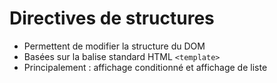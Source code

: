 # Directives de structures

* Permettent de modifier la structure du DOM
* Basées sur la balise standard HTML `<template>`
* Principalement&nbsp;: affichage conditionné et affichage de liste
